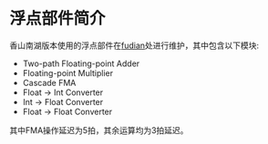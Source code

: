# 浮点部件简介

香山南湖版本使用的浮点部件在[fudian](https://github.com/OpenXiangShan/fudian)处进行维护，其中包含以下模块:

* Two-path Floating-point Adder
* Floating-point Multiplier
* Cascade FMA
* Float -> Int Converter
* Int -> Float Converter
* Float -> Float Converter

其中FMA操作延迟为5拍，其余运算均为3拍延迟。
